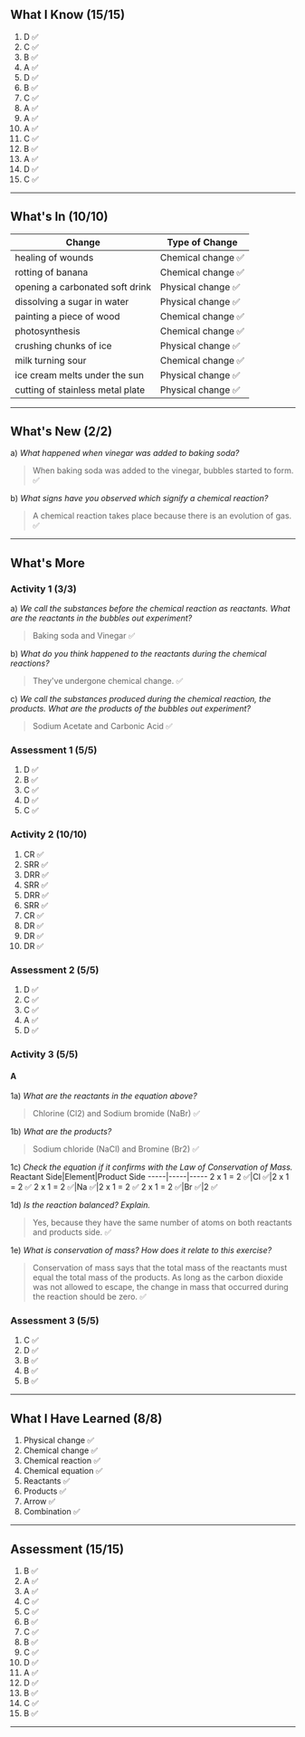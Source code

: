 ## What I Know (15/15)
1) D ✅
2) C ✅
3) B ✅
4) A ✅
5) D ✅
6) B ✅
7) C ✅
8) A ✅
9) A ✅
10) A ✅
11) C ✅
12) B ✅
13) A ✅
14) D ✅
15) C ✅
___
## What's In (10/10)
Change | Type of Change
-----|-----
healing of wounds | Chemical change ✅
rotting of banana|Chemical change ✅
opening a carbonated soft drink|Physical change ✅
dissolving a sugar in water|Physical change ✅
painting a piece of wood|Chemical change ✅
photosynthesis|Chemical change ✅
crushing chunks of ice|Physical change ✅
milk turning sour|Chemical change ✅
ice cream melts under the sun|Physical change ✅
cutting of stainless metal plate|Physical change ✅
___
## What's New (2/2)
a) *What happened when vinegar was added to baking soda?*
> When baking soda was added to the vinegar, bubbles started to form. ✅

b) *What signs have you observed which signify a chemical reaction?*
> A chemical reaction takes place because there is an evolution of gas. ✅

___
## What's More
### Activity 1 (3/3)
a) *We call the substances before the chemical reaction as reactants. What are the reactants in the bubbles out experiment?*
> Baking soda and Vinegar ✅

b) *What do you think happened to the reactants during the chemical reactions?*
> They've undergone chemical change. ✅

c) *We call the substances produced during the chemical reaction, the products. What are the products of the bubbles out experiment?*
> Sodium Acetate and Carbonic Acid ✅

### Assessment 1 (5/5)
1) D ✅
2) B ✅
3) C ✅
4) D ✅
5) C ✅

### Activity 2 (10/10)
1) CR ✅
2) SRR ✅
3) DRR ✅
4) SRR ✅
5) DRR ✅
6) SRR ✅
7) CR ✅
8) DR ✅
9) DR ✅
10) DR ✅

### Assessment 2 (5/5)
1) D ✅
2) C ✅
3) C ✅
4) A ✅
5) D ✅

### Activity 3 (5/5)
#### A
1a) *What are the reactants in the equation above?*
> Chlorine (Cl2) and Sodium bromide (NaBr) ✅

1b) *What are the products?*
> Sodium chloride (NaCl) and Bromine (Br2) ✅

1c) *Check the equation if it confirms with the Law of Conservation of Mass.*
Reactant Side|Element|Product Side
-----|-----|-----
2 x 1 = 2 ✅|Cl ✅|2 x 1 = 2 ✅
2 x 1 = 2 ✅|Na ✅|2 x 1 = 2 ✅
2 x 1 = 2 ✅|Br ✅|2 ✅

1d) *Is the reaction balanced? Explain.*
> Yes, because they have the same number of atoms on both reactants and products side. ✅

1e) *What is conservation of mass? How does it relate to this exercise?*
> Conservation of mass says that the total mass of the reactants must equal the total mass of the products.
> As long as the carbon dioxide was not allowed to escape, the change in mass that occurred during the reaction should be zero. ✅

### Assessment 3 (5/5)
1) C ✅
2) D ✅
3) B ✅
4) B ✅
5) B ✅
___
## What I Have Learned (8/8)
1) Physical change ✅
2) Chemical change ✅
3) Chemical reaction ✅
4) Chemical equation ✅
5) Reactants ✅
6) Products ✅
7) Arrow ✅
8) Combination ✅
___
## Assessment (15/15)
1) B ✅
2) A ✅
3) A ✅
4) C ✅
5) C ✅
6) B ✅
7) C ✅
8) B ✅
9) C ✅
10) D ✅
11) A ✅
12) D ✅
13) B ✅
14) C ✅
15) B ✅
___
